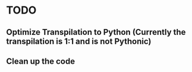 # TODO  
## Optimize Transpilation to Python (Currently the transpilation is 1:1 and is not Pythonic)
## Clean up the code
